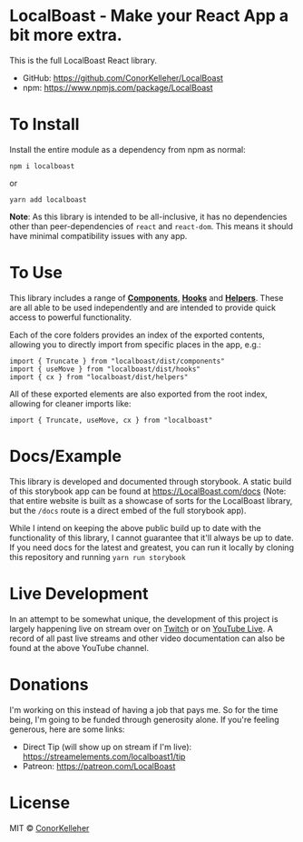 # LocalBoast - Make your React App a bit more extra.

This is the full LocalBoast React library.

- GitHub: https://github.com/ConorKelleher/LocalBoast
- npm: https://www.npmjs.com/package/LocalBoast

# To Install

Install the entire module as a dependency from npm as normal:

```
npm i localboast
```

or

```
yarn add localboast
```

**Note**: As this library is intended to be all-inclusive, it has no dependencies other than peer-dependencies of `react` and `react-dom`. This means it should have minimal compatibility issues with any app.

# To Use

This library includes a range of [**Components**](https://github.com/ConorKelleher/localboast/tree/main/src/components), [**Hooks**](https://github.com/ConorKelleher/localboast/tree/main/src/hooks) and [**Helpers**](https://github.com/ConorKelleher/localboast/tree/main/src/helpers). These are all able to be used independently and are intended to provide quick access to powerful functionality.

Each of the core folders provides an index of the exported contents, allowing you to directly import from specific places in the app, e.g.:

```
import { Truncate } from "localboast/dist/components"
import { useMove } from "localboast/dist/hooks"
import { cx } from "localboast/dist/helpers"
```

All of these exported elements are also exported from the root index, allowing for cleaner imports like:

```
import { Truncate, useMove, cx } from "localboast"
```

# Docs/Example

This library is developed and documented through storybook.
A static build of this storybook app can be found at https://LocalBoast.com/docs
(Note: that entire website is built as a showcase of sorts for the LocalBoast library, but the `/docs` route is a direct embed of the full storybook app).

While I intend on keeping the above public build up to date with the functionality of this library, I cannot guarantee that it'll always be up to date. If you need docs for the latest and greatest, you can run it locally by cloning this repository and running `yarn run storybook`

# Live Development

In an attempt to be somewhat unique, the development of this project is largely happening live on stream over on [Twitch](https://twitch.tv/localboast1) or on [YouTube Live](http://youtube.com/channel/UCt-IaL4qQsOU6_rbS7zky1Q/live). A record of all past live streams and other video documentation can also be found at the above YouTube channel.

# Donations

I'm working on this instead of having a job that pays me. So for the time being, I'm going to be funded through generosity alone. If you're feeling generous, here are some links:

- Direct Tip (will show up on stream if I'm live): https://streamelements.com/localboast1/tip
- Patreon: https://patreon.com/LocalBoast

# License

MIT © [ConorKelleher](https://github/com/ConorKelleher)
